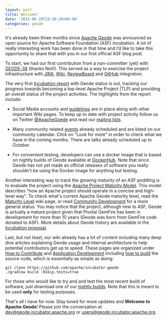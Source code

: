 ```yaml
---
layout: post
title: Welcome!
date: '2015-06-19T23:30:20+00:00'
categories: geode
---
```

<p>It's already been three months since <a href="geode.incubator.apache.org">Apache Geode</a> was announced as open source for Apache Software Foundation (ASF) incubation.  A lot of really interesting work has been done in that time and I’d like to take this opportunity to share that with you in our first official ASF blog post.</p>

<p>To start, we had our first contribution from a non-committer (yet) with <a href="https://issues.apache.org/jira/browse/GEODE-38">GEODE-38</a> (thanks Neil!). This served as a way to exercise the project infrastructure with <a href="https://issues.apache.org/jira/browse/GEODE">JIRA</a>, <a href="http://cwiki.apache.org/confluence/display/GEODE">Wiki</a>, <a href="https://reviews.apache.org/groups/geode/">ReviewBoard</a> and <a href="https://github.com/apache/incubator-geode">GitHub</a> integration.</p>

<p>The very first <a href="http://wiki.apache.org/incubator/June2015">Incubation report</a> with Geode status is out, tracking our progress towards becoming a top-level Apache Project (TLP) and providing an overall status of the project activities.  The highlights from the report include:</p>

<ul>
<li><p>Social Media accounts and <a href="https://cwiki.apache.org/confluence/display/GEODE/Social+Media+Guidelines">guidelines</a> are in place along with other important Wiki pages. To keep up to date with project activity follow us on Twitter <a href="https://twitter.com/apachegeode">@ApacheGoede</a> and read our <a href="http://mail-archives.apache.org/mod_mbox/incubator-geode-dev/">mailing lists</a>.</p></li>
<li><p>Many community related <a href="https://cwiki.apache.org/confluence/display/GEODE/Upcoming+events">events</a> already scheduled and are listed on our community calendar. Click on "Look for more" in order to check what we have in the coming months.  There are talks already scheduled up to October.</p></li>
<li><p>For convenient testing, developers can use a docker image that is based on nightly builds of Geode available at <a href="https://registry.hub.docker.com/repos/apachegeode/">DockerHub</a>. Note that since Geode has not yet made an official releases of software you really shouldn't be using the Docker image for anything but testing.</p></li>
</ul>


<p>Another interesting way to track the growing maturity of an ASF poddling is to evaluate the project using the <a href="https://community.apache.org/apache-way/apache-project-maturity-model.html">Apache Project Maturity Model</a>.  This model describes "how an Apache project should operate in a concise and high-level way".  To check what's current Apache Geode maturity level, read the <a href="https://cwiki.apache.org/confluence/display/GEODE/Maturity+Level">Maturity Level</a> wiki page, or read <a href="https://cwiki.apache.org/confluence/display/GEODE/Community+development">Community Development</a> for a more general status. You may notice that the project, although new to ASF, Geode is actually a mature project given that Pivotal GemFire has been in development for more than 10 years (Geode was born from GemFire code donated to ASF). More details about Geode history are available in the <a href="https://wiki.apache.org/incubator/GeodeProposal">Incubation proposal</a>.</p>

<p>Last, but not least, our wiki already has a lot of content including many deep dive articles explaining Geode usage and internal architecture to help potential contributors get up to speed.  These pages are organized under <a href="https://cwiki.apache.org/confluence/display/GEODE/How+to+Contribute">How to Contribute</a> and <a href="https://cwiki.apache.org/confluence/display/GEODE/Application+Development">Application Development</a> including <a href="https://cwiki.apache.org/confluence/display/GEODE/Building+and+Running+Geode+from+Source">how to build</a> the source code, which is essentially as simple as doing:</p>

<pre><code>git clone https://github.com/apache/incubator-geode
./gradlew build -Dskip.tests=true
</code></pre>

<p> For those who would like to try and and test the most recent build of software, just download one of our <a href="https://builds.apache.org/job/Geode-nightly/lastSuccessfulBuild/artifact/gemfire-assembly/build/distributions/apache-geode-1.0.0-incubating-SNAPSHOT.tar.gz">nightly builds</a>. Note that this is meant to be used <b>only</b> for testing purposes.</p>

<p>That's all I have for now. Stay tuned for more updates and <strong>Welcome to Apache Geode</strong>! Please join the conversation at <a href="mailto:dev@geode.incubator.apache.org">dev@geode.incubator.apache.org</a> or <a href="mailto:users@geode.incubator.apache.org">users@geode.incubator.apache.org</a>.</p>
</body>
</html>
